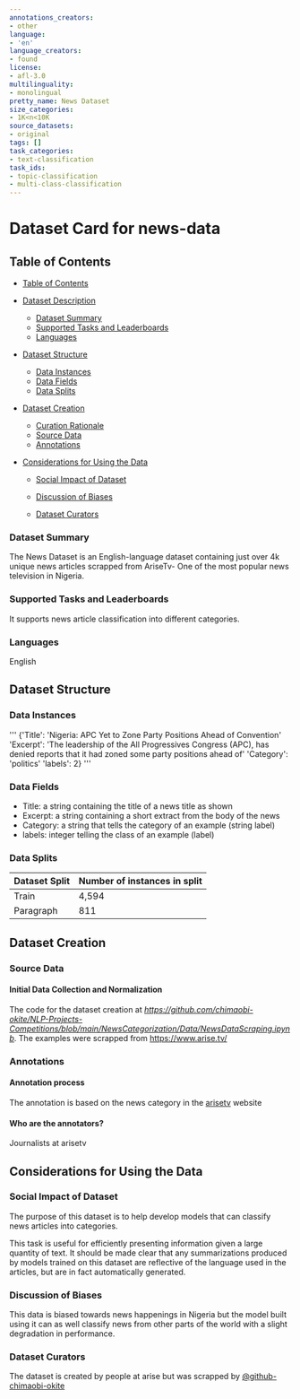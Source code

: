 ```yaml
---
annotations_creators:
- other
language:
- 'en'
language_creators:
- found
license:
- afl-3.0
multilinguality:
- monolingual
pretty_name: News Dataset
size_categories:
- 1K<n<10K
source_datasets:
- original
tags: []
task_categories:
- text-classification
task_ids:
- topic-classification
- multi-class-classification
---
```


# Dataset Card for news-data

## Table of Contents
- [Table of Contents](#table-of-contents)
- [Dataset Description](#dataset-description)
  - [Dataset Summary](#dataset-summary)
  - [Supported Tasks and Leaderboards](#supported-tasks-and-leaderboards)
  - [Languages](#languages)
- [Dataset Structure](#dataset-structure)
  - [Data Instances](#data-instances)
  - [Data Fields](#data-fields)
  - [Data Splits](#data-splits)
- [Dataset Creation](#dataset-creation)
  - [Curation Rationale](#curation-rationale)
  - [Source Data](#source-data)
  - [Annotations](#annotations)
 
- [Considerations for Using the Data](#considerations-for-using-the-data)
  - [Social Impact of Dataset](#social-impact-of-dataset)
  - [Discussion of Biases](#discussion-of-biases)

  - [Dataset Curators](#dataset-curators)
 

### Dataset Summary

The News Dataset is an English-language dataset containing just over 4k unique news articles scrapped from AriseTv- One of the most popular news television in Nigeria. 
### Supported Tasks and Leaderboards

It supports news article classification into different categories.

### Languages

English

## Dataset Structure

### Data Instances

'''
{'Title': 'Nigeria: APC Yet to Zone Party Positions Ahead of Convention'
 'Excerpt': 'The leadership of the All Progressives Congress (APC), has denied reports that it had zoned some party positions ahead of'
 'Category': 'politics'
 'labels': 2}
 '''

### Data Fields
* Title: a string containing the title of a news title as shown
* Excerpt: a string containing a short extract from the body of the news
* Category: a string that tells the category of an example (string label)
* labels: integer telling the class of an example (label)

### Data Splits

| Dataset Split      | Number of instances in split |
| -----------        | ----------- |
| Train              | 4,594      |
| Paragraph          | 811      |

## Dataset Creation

### Source Data

#### Initial Data Collection and Normalization

The code for the dataset creation at *https://github.com/chimaobi-okite/NLP-Projects-Competitions/blob/main/NewsCategorization/Data/NewsDataScraping.ipynb*. The examples were scrapped from
<https://www.arise.tv/>


### Annotations

#### Annotation process

The annotation is based on the news category in the [arisetv](https://www.arise.tv) website

#### Who are the annotators?

Journalists at arisetv

## Considerations for Using the Data

### Social Impact of Dataset

The purpose of this dataset is to help develop models that can classify news articles into categories.

This task is useful for efficiently presenting information given a large quantity of text. It should be made clear that any summarizations produced by models trained on this dataset are reflective of the language used in the articles, but are in fact automatically generated.

### Discussion of Biases
This data is biased towards news happenings in Nigeria but the model built using it can as well classify news from other parts of the world 
with a slight degradation in performance.


### Dataset Curators

The dataset is created by people at arise but was scrapped by [@github-chimaobi-okite](https://github.com/chimaobi-okite/)
